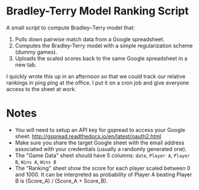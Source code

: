 # Bradley-Terry Model Ranking Script

A small script to compute Bradley–Terry model that:

1. Pulls down pairwise match data from a Google spreadsheet.
2. Computes the Bradley-Terry model with a simple regularization scheme (dummy games).
3. Uploads the scaled scores back to the same Google spreadsheet in a new tab.

I quickly wrote this up in an afternoon so that we could track our relative
rankings in ping ping at the office.  I put it on a cron job and give everyone
access to the sheet at work.

# Notes

 * You will need to setup an API key for gspread to access your Google sheet: http://gspread.readthedocs.io/en/latest/oauth2.html
 * Make sure you share the target Google sheet with the email address associated with your credentials (usually a randomly generated one).
 * The "Game Data" sheet should have 5 columns: `date`, `Player A`, `Player B`, `Wins A`, `Wins B`
 * The "Ranking" sheet show the score for each player scaled between 0 and 1000.  It can be interpreted as probability of Player A beating Player B is (Score_A) / (Score_A + Score_B).
